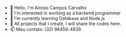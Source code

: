 - 👋 Hello, i'm Aloísio Campos Carvalho
- 👀 I'm interested in working as a backend programmer     
- 🌱 I’m currently learning Database and Node.js 
- 💞️ All projects that I create, I will share the codes here.
- 📫 Meu contato: (32) 98459-4839.

<!---
AloisioOfic/AloisioOfic is a ✨ special ✨ repository because its `README.md` (this file) appears on your GitHub profile.
You can click the Preview link to take a look at your changes.
--->
